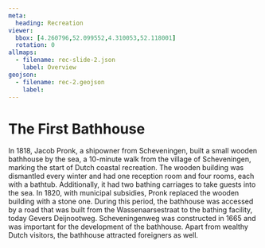 ```yaml
---
meta:
  heading: Recreation
viewer:
  bbox: [4.260796,52.099552,4.310053,52.118001]
  rotation: 0
allmaps:
  - filename: rec-slide-2.json
    label: Overview
geojson:
  - filename: rec-2.geojson
    label:
---
```


# The First Bathhouse

In 1818, Jacob Pronk, a shipowner from Scheveningen, built a small wooden bathhouse by the sea, a 10-minute walk from the village of Scheveningen, marking the start of Dutch coastal recreation. The wooden building was dismantled every winter and had one reception room and four rooms, each with a bathtub. Additionally, it had two bathing carriages to take guests into the sea. In 1820, with municipal subsidies, Pronk replaced the wooden building with a stone one. During this period, the bathhouse was accessed by a road that was built from the Wassenaarsestraat to the bathing facility, today Gevers Deijnootweg. Scheveningenweg was constructed in 1665 and was important for the development of the bathhouse. Apart from wealthy Dutch visitors, the bathhouse attracted foreigners as well. 